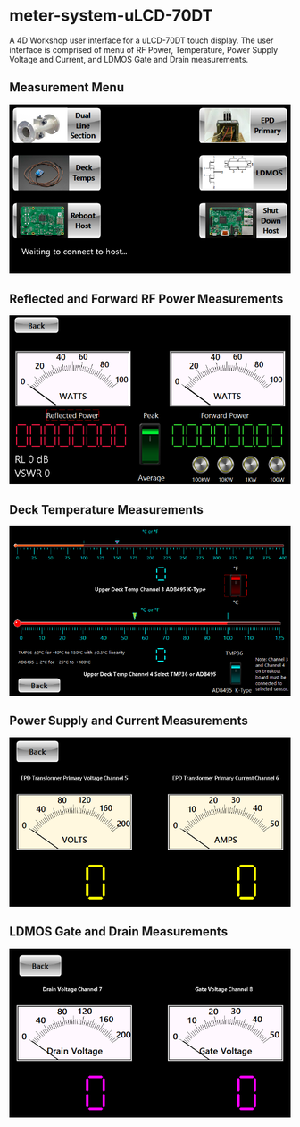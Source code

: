 # meter-system-uLCD-70DT
A 4D Workshop user interface for a uLCD-70DT touch display. The user interface is comprised of menu of RF Power, Temperature, Power Supply Voltage and Current, and LDMOS Gate and Drain measurements.

<h2>Measurement Menu</h2>
<img src="https://github.com/CQDX/meter-system-uLCD-70DT/blob/master/Meter-System-uLCD-70DT/MeterSystem.ImgData/Measurement%20Menu%20-%20Copy.png">

<h2>Reflected and Forward RF Power Measurements</h2>
<img src="https://github.com/CQDX/meter-system-uLCD-70DT/blob/83e2665c8a1894d28c808f2a817791e8cda02f57/Meter-System-uLCD-70DT/MeterSystem.ImgData/Forward_Reflected_Power_800_600_Dispaly.png">

<h2>Deck Temperature Measurements</h2>
<img src="https://github.com/CQDX/meter-system-uLCD-70DT/blob/master/Meter-System-uLCD-70DT/MeterSystem.ImgData/Temperature%20Gauges%20-%20Copy.png">

<h2>Power Supply and Current Measurements</h2>
<img src="https://github.com/CQDX/meter-system-uLCD-70DT/blob/master/Meter-System-uLCD-70DT/MeterSystem.ImgData/EPD%20Voltage%20and%20Current%20Measurements%20-%20Copy.png">

<h2> LDMOS Gate and Drain Measurements</h2>
<img src="https://github.com/CQDX/meter-system-uLCD-70DT/blob/master/Meter-System-uLCD-70DT/MeterSystem.ImgData/LDMOS%20Drain%20Voltage%20and%20Gate%20Current%20Measurements%20-%20Copy.png">

